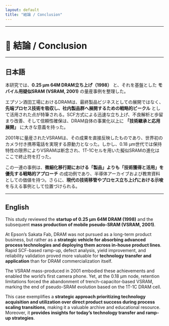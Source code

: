 ```yaml
---
layout: default
title: "結論 / Conclusion"
---
```


---

# 📝 結論 / Conclusion

---

## 日本語

本研究では、**0.25 µm 64M DRAM立ち上げ（1998）** と、それを基盤とした **モバイル用疑似SRAM (VSRAM, 2001)** の量産事例を整理した。  

エプソン酒田工場におけるDRAMは、最終製品ビジネスとしての展開ではなく、**先端プロセス技術を吸収し、社内製品群へ展開するための戦略的ビークル** として活用された点が特筆される。SCF方式による迅速な立ち上げ、不良解析と歩留まり改善、そして信頼性確保は、DRAM自体の事業化以上に **「技術継承と応用展開」** に大きな意義を持った。  

2001年に量産されたVSRAMは、その成果を直接反映したものであり、世界初のカメラ付き携帯電話を実現する原動力となった。しかし、0.18 µm世代では保持特性の限界によりVSRAMは断念され、1T-1Cセルを用いた擬似SRAMの進化はここで終止符を打った。  

この一連の事例は、**微細化移行期における「製品」よりも「技術獲得と活用」を優先する戦略的アプローチ** の成功例であり、半導体アーカイブおよび教育資料としての価値を持つ。さらに、**現代の技術移管やプロセス立ち上げにおける示唆** を与える事例として位置づけられる。  

---

## English

This study reviewed the **startup of 0.25 µm 64M DRAM (1998)** and the subsequent **mass production of mobile pseudo-SRAM (VSRAM, 2001)**.  

At Epson’s Sakata Fab, DRAM was not pursued as a long-term product business, but rather as a **strategic vehicle for absorbing advanced process technologies and deploying them across in-house product lines**. Rapid SCF-based ramp-up, defect analysis, yield improvement, and reliability validation proved more valuable for **technology transfer and application** than for DRAM commercialization itself.  

The VSRAM mass-produced in 2001 embodied these achievements and enabled the world’s first camera phone. Yet, at the 0.18 µm node, retention limitations forced the abandonment of trench-capacitor-based VSRAM, marking the end of pseudo-SRAM evolution based on the 1T-1C DRAM cell.  

This case exemplifies a **strategic approach prioritizing technology acquisition and utilization over direct product success during process scaling transitions**, making it a valuable archive and educational resource. Moreover, it **provides insights for today’s technology transfer and ramp-up strategies**.  
